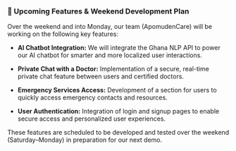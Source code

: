 ### 🔧 Upcoming Features & Weekend Development Plan

Over the weekend and into Monday, our team (ApomudenCare) will be working on the following key features:

* **AI Chatbot Integration:**
  We will integrate the Ghana NLP API to power our AI chatbot for smarter and more localized user interactions.

* **Private Chat with a Doctor:**
  Implementation of a secure, real-time private chat feature between users and certified doctors.

* **Emergency Services Access:**
  Development of a section for users to quickly access emergency contacts and resources.

* **User Authentication:**
  Integration of login and signup pages to enable secure access and personalized user experiences.

These features are scheduled to be developed and tested over the weekend (Saturday–Monday) in preparation for our next demo.


